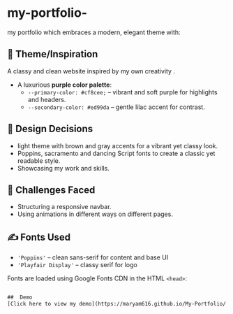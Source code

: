 # my-portfolio-
my portfolio which embraces a modern, elegant theme with:

## 🌟 Theme/Inspiration
A classy and clean website inspired by my own creativity .

- A luxurious **purple color palette**: 
  - `--primary-color: #cf8cee;` – vibrant and soft purple for highlights and headers.
  - `--secondary-color: #ed99da` – gentle lilac accent for contrast.
## 🎨 Design Decisions
- light theme with brown and gray accents for a vibrant yet classy look.
- Poppins, sacramento and dancing Script fonts to create a classic yet readable style.
- Showcasing my work and skills.

## 🧠 Challenges Faced
- Structuring a responsive navbar.
- Using animations in different ways on different pages.
## ✍️ Fonts Used

- `'Poppins'` – clean sans-serif for content and base UI
- `'Playfair Display'` – classy serif for logo

Fonts are loaded using Google Fonts CDN in the HTML `<head>`:

```html

##  Demo
[Click here to view my demo](https://maryam616.github.io/My-Portfolio/ )
